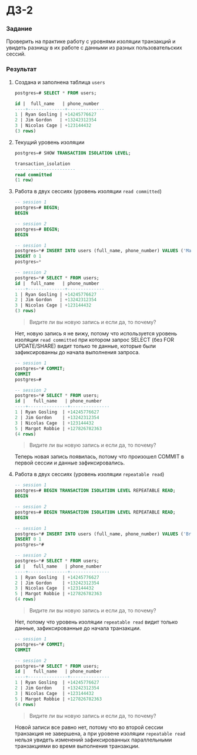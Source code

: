 # ДЗ-2

### Задание

Проверить на практике работу с уровнями изоляции транзакций и увидеть разницу в их работе с данными из разных пользовательских сессий.

### Результат

1. Создана и заполнена таблица `users`

    ```sql
    postgres=# SELECT * FROM users;

    id |  full_name   | phone_number
    ----+--------------+--------------
    1 | Ryan Gosling | +14245776627
    2 | Jim Gordon   | +13242312354
    3 | Nicolas Cage | +123144432
    (3 rows)
    ```
2. Текущий уровень изоляции

    ```sql
    postgres=# SHOW TRANSACTION ISOLATION LEVEL;

    transaction_isolation
    -----------------------
    read committed
    (1 row)
    ```
3. Работа в двух сессиях (уровень изоляции `read committed`)

    ```sql
    -- session 1
    postgres=# BEGIN;
    BEGIN

    -- session 2
    postgres=# BEGIN;
    BEGIN

    -- session 1
    postgres=*# INSERT INTO users (full_name, phone_number) VALUES ('Margot Robbie', '+127826782363');
    INSERT 0 1
    postgres=*

    -- session 2
    postgres=*# SELECT * FROM users;
    id |  full_name   | phone_number
    ----+--------------+--------------
    1 | Ryan Gosling | +14245776627
    2 | Jim Gordon   | +13242312354
    3 | Nicolas Cage | +123144432
    (3 rows)
    ```

    > Видите ли вы новую запись и если да, то почему?

    Нет, новую запись я не вижу, потому что используется уровень изоляции `read committed` при котором запрос SELECT (без FOR UPDATE/SHARE) видит только те данные, которые были зафиксированны до начала выполнения запроса.

    ```sql
    -- session 1
    postgres=*# COMMIT;
    COMMIT
    postgres=#

    -- session 2
    postgres=*# SELECT * FROM users;
    id |   full_name   | phone_number
    ----+---------------+---------------
    1 | Ryan Gosling  | +14245776627
    2 | Jim Gordon    | +13242312354
    3 | Nicolas Cage  | +123144432
    5 | Margot Robbie | +127826782363
    (4 rows)
    ```

    > Видите ли вы новую запись и если да, то почему?

    Теперь новая запись появилась, потому что произошел COMMIT в первой сессии и данные зафиксировались.

4. Работа в двух сессиях (уровень изоляции `repeatable read`)

    ```sql
    -- session 1
    postgres=# BEGIN TRANSACTION ISOLATION LEVEL REPEATABLE READ;
    BEGIN

    -- session 2
    postgres=# BEGIN TRANSACTION ISOLATION LEVEL REPEATABLE READ;
    BEGIN

    -- session 1
    postgres=*# INSERT INTO users (full_name, phone_number) VALUES ('Bruce Willis', '+864893937373');
    INSERT 0 1
    postgres=*#

    -- session 2
    postgres=*# SELECT * FROM users;
    id |   full_name   | phone_number
    ----+---------------+---------------
    1 | Ryan Gosling  | +14245776627
    2 | Jim Gordon    | +13242312354
    3 | Nicolas Cage  | +123144432
    5 | Margot Robbie | +127826782363
    (4 rows)

    ```

    > Видите ли вы новую запись и если да, то почему?

    Нет, потому что уровень изоляции `repeatable read` видит только данные, зафиксированные до начала транзакции.

    ```sql
    -- session 1
    postgres=*# COMMIT;
    COMMIT

    -- session 2
    postgres=*# SELECT * FROM users;
    id |   full_name   | phone_number
    ----+---------------+---------------
    1 | Ryan Gosling  | +14245776627
    2 | Jim Gordon    | +13242312354
    3 | Nicolas Cage  | +123144432
    5 | Margot Robbie | +127826782363
    (4 rows)

    ```

    > Видите ли вы новую запись и если да, то почему?

    Новой записи все равно нет, потому что во второй сессии транзакция не завершена, а при уровене изоляции `repeatable read` нельзя увидеть изменений зафиксированных параллельными транзакциями во время выполнения транзакции.